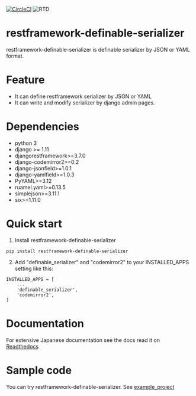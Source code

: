 [![CircleCI](https://circleci.com/gh/salexkidd/restframework-definable-serializer/tree/master.svg?style=svg)](https://circleci.com/gh/salexkidd/restframework-definable-serializer/tree/master) ![RTD](https://media.readthedocs.org/static/projects/badges/passing.svg)

# restframework-definable-serializer

restframework-definable-serializer is definable serializer by JSON or YAML format.


# Feature
- It can define restframework serializer by JSON or YAML
- It can write and modify serializer by django admin pages.


# Dependencies
- python 3
- django >= 1.11
- djangorestframework>=3.7.0
- django-codemirror2>=0.2
- django-jsonfield>=1.0.1
- django-yamlfield>=1.0.3
- PyYAML>=3.12
- ruamel.yaml>=0.13.5
- simplejson>=3.11.1
- six>=1.11.0


# Quick start

1. Install restframework-definable-serializer

```
pip install restframework-definable-serializer
```

2. Add "definable_serializer" and "codemirror2" to your INSTALLED_APPS setting like this:

```
INSTALLED_APPS = [
    ...
    'definable_serializer',
    'codemirror2',
]
```

# Documentation

For extensive Japanese documentation see the docs read it on [Readthedocs](http://restframework-definable-serializer.readthedocs.io/ja/latest/)


# Sample code
You can try restframework-definable-serializer.
See [example_project](https://github.com/salexkidd/restframework-definable-serializer-example)
